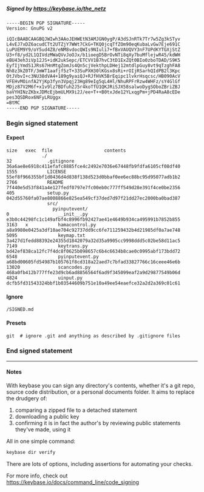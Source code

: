 ##### Signed by https://keybase.io/the_netz
```
-----BEGIN PGP SIGNATURE-----
Version: GnuPG v2

iQIcBAABCAAGBQJWIwh3AAoJEHWEtN3AMJGN0ygP/A3dSJnRTk7Tr7w5Zg3kSTyv
L4vEJ7xDZ6acudCTt2UTZjY7WWt7CkG+TKQ0jcqTfZOm90eqKubaLvGw7Eje691C
LuPUEM9Y9/oY5ud4Z8/eNM8vdocQWIs9NIuli7+fBxVAUQVY3nF7UPdKYTGXjStZ
U3+f8/yd2L1QIVdzMWaQVvJoOJx/b1ioegD5BrOvNTi8qXy7buMflejwR45/kdWH
eBU43eh3iVp12JS+idK2ukSepc/ETCVV1B7hvC3tD1ExZQt0BIo0zboTDAD/S9K5
EyfIjYmdS1JRs67HnMtgZomJs4Qn5cjVekthpLDHej12mtdlpGuy8vt9qTzghFA8
Nh8z3kZ0TF/3mWT1aafjf5zT+33SuPXH30lKGsx8sRi+rOIjRSarhQIdPB2l3Kpc
OtJVbvI+c3NU38dVA4+189g9yaiQJ+RJfHVK5BrEqipc1lvkrHsqcsc/HB090AcV
VFEHvMOinfA2YjKp3fyn3Vpqj23Hg89eIg5qL4Hl/NhuRPFrRzw4WHFz/sY4GlGf
MDjz87V2M6f+x1v9lz7BDfuh2J5r4koTfU1QKJRiSJX58salwoDygSOboZBriZBJ
baVYHINzZKbxJDMcEjbmULMX9i2J/ee+T++B0txJde12YLxqgPm+jPD4RaA8cEDe
pes3QSDRox6NFyLRUggx
=BtMC
-----END PGP SIGNATURE-----

```

<!-- END SIGNATURES -->

### Begin signed statement 

#### Expect

```
size   exec  file                   contents                                                        
             ./                                                                                     
32             .gitignore           36a6ae8e6918c411efafc8885fce4c2492e7036e67448fb9fdfa6105cf08df40
1555           LICENSE              55ef8f966355bf1d0436d4d838f138d523d0bbaf0ee6ec88bc95d95077adb1b2
2766           README               7f440e5d53f841a4e127fedf0797e7fc00eb0c777ff549d28e391f4ce0be2356
405            setup.py             042d55760fa07ae8008866e825ea549cf37ded7d97f21dd27ec2000ba0bad387
               src/                                                                                 
                 pyinputevent/                                                                      
0                  __init__.py      e3b0c44298fc1c149afbf4c8996fb92427ae41e4649b934ca495991b7852b855
3163   x           hamacontrol.py   a8a9980e0425a3df10ae704c92737dd9cc6fe711259432b4d21985df0a7ae748
5095               keymap.txt       3a427d1fedd88392e24355d1842079a32d35a9905cc9998ddd5c02be58d11ac5
7149               keytrans.py      bd42ef838ca12fc7f4dc8f0625b098657c6b4c6634b8cae0c0995abf173bdd72
6548               pyinputevent.py  a68bd00605fd54987b105761f8cd318a22aed7c7bfad33827766c16ceee46e6b
13020              scancodes.py     468a0fb412b777ffe23d9cb6ad8856564f6ad9f345099eaf2a9d29877549b06d
4824               uinput.py        dcfb5fd31543324bbf1b03544609b751e10a49ee54eaefce32a2d2a369c01c61
```

#### Ignore

```
/SIGNED.md
```

#### Presets

```
git  # ignore .git and anything as described by .gitignore files
```

<!-- summarize version = 0.0.9 -->

### End signed statement

<hr>

#### Notes

With keybase you can sign any directory's contents, whether it's a git repo,
source code distribution, or a personal documents folder. It aims to replace the drudgery of:

  1. comparing a zipped file to a detached statement
  2. downloading a public key
  3. confirming it is in fact the author's by reviewing public statements they've made, using it

All in one simple command:

```bash
keybase dir verify
```

There are lots of options, including assertions for automating your checks.

For more info, check out https://keybase.io/docs/command_line/code_signing